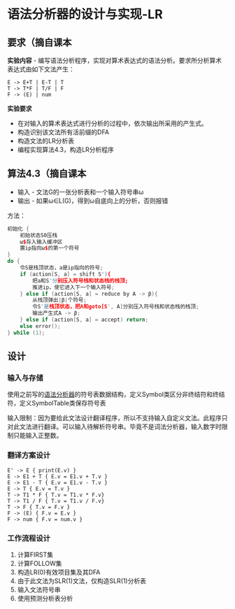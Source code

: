 # 语法分析器的设计与实现-LR

## 要求（摘自课本

**实验内容** - 编写语法分析程序，实现对算术表达式的语法分析。要求所分析算术表达式由如下文法产生：

```
E -> E+T | E-T | T
T -> T*F | T/F | F
F -> (E) | num
```

**实验要求**
- 在对输入的算术表达式进行分析的过程中，依次输出所采用的产生式。
- 构造识别该文法所有活前缀的DFA
- 构造文法的LR分析表
- 编程实现算法4.3，构造LR分析程序

## 算法4.3（摘自课本

- 输入 - 文法G的一张分析表和一个输入符号串ω
- 输出 - 如果ω∈L(G)，得到ω自底向上的分析，否则报错

方法：

```c++
初始化 {
	初始状态S0压栈
	ω$存入输入缓冲区
	置ip指向ω$的第一个符号
}
do {
	令S是栈顶状态，a是ip指向的符号;
	if (action[S, a] = shift S'){
		把a和S'分别压入符号栈和状态栈的栈顶;
		推进ip，使它进入下一个输入符号;
	} else if (action[S, a] = reduce by A -> β){
		从栈顶弹出|β|个符号;
		令S'是栈顶状态，把A和goto[S', A]分别压入符号栈和状态栈的栈顶;
		输出产生式A -> β;
	} else if (action[S, a] = accept) return;
	else error();
} while (1);
```

## 设计

### 输入与存储

使用之前写的[语法分析器](https://github.com/DiscreteTom/Compiler-Grammatical-Analyzer)的符号表数据结构，定义Symbol类区分非终结符和终结符，定义SymbolTable类保存符号表

输入限制：因为要给此文法设计翻译程序，所以不支持输入自定义文法。此程序只对此文法进行翻译。可以输入待解析符号串。毕竟不是词法分析器，输入数字时限制只能输入正整数。

### 翻译方案设计

```
E' -> E { print(E.v) }
E -> E1 + T { E.v = E1.v + T.v }
E -> E1 - T { E.v = E1.v - T.v }
E -> T { E.v = T.v }
T -> T1 * F { T.v = T1.v * F.v}
T -> T1 / F { T.v = T1.v / F.v}
T -> F { T.v = F.v }
F -> (E) { F.v = E.v }
F -> num { F.v = num.v }
```

### 工作流程设计

1. 计算FIRST集
2. 计算FOLLOW集
3. 构造LR(0)有效项目集及其DFA
4. 由于此文法为SLR(1)文法，仅构造SLR(1)分析表
5. 输入文法符号串
6. 使用预测分析表分析
